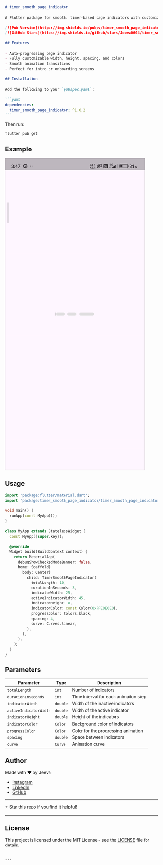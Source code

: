 ````md
# timer_smooth_page_indicator

A Flutter package for smooth, timer-based page indicators with customizable styling and transitions.

[![Pub Version](https://img.shields.io/pub/v/timer_smooth_page_indicator.svg)](https://pub.dev/packages/timer_smooth_page_indicator)
[![GitHub Stars](https://img.shields.io/github/stars/Jeeva0604/timer_smooth_page_indicator.svg?style=social)](https://github.com/Jeeva0604/timer_smooth_page_indicator)

## Features

- Auto-progressing page indicator
- Fully customizable width, height, spacing, and colors
- Smooth animation transitions
- Perfect for intro or onboarding screens

## Installation

Add the following to your `pubspec.yaml`:

```yaml
dependencies:
  timer_smooth_page_indicator: ^1.0.2
```
````

Then run:

```bash
flutter pub get
```

## Example

![Example](https://raw.githubusercontent.com/Jeeva0604/timer_smooth_page_indicator/main/assets/example.gif)

## Usage

```dart
import 'package:flutter/material.dart';
import 'package:timer_smooth_page_indicator/timer_smooth_page_indicator.dart';

void main() {
  runApp(const MyApp());
}

class MyApp extends StatelessWidget {
  const MyApp({super.key});

  @override
  Widget build(BuildContext context) {
    return MaterialApp(
      debugShowCheckedModeBanner: false,
      home: Scaffold(
        body: Center(
          child: TimerSmoothPageIndicator(
            totalLength: 10,
            durationInSeconds: 3,
            indicatorWidth: 25,
            activeIndicatorWidth: 45,
            indicatorHeight: 8,
            indicatorColor: const Color(0xFFE0E0E0),
            progressColor: Colors.black,
            spacing: 4,
            curve: Curves.linear,
          ),
        ),
      ),
    );
  }
}
```

## Parameters

| Parameter              | Type     | Description                           |
| ---------------------- | -------- | ------------------------------------- |
| `totalLength`          | `int`    | Number of indicators                  |
| `durationInSeconds`    | `int`    | Time interval for each animation step |
| `indicatorWidth`       | `double` | Width of the inactive indicators      |
| `activeIndicatorWidth` | `double` | Width of the active indicator         |
| `indicatorHeight`      | `double` | Height of the indicators              |
| `indicatorColor`       | `Color`  | Background color of indicators        |
| `progressColor`        | `Color`  | Color for the progressing animation   |
| `spacing`              | `double` | Space between indicators              |
| `curve`                | `Curve`  | Animation curve                       |

## Author

Made with ❤️ by Jeeva

- [Instagram](https://www.instagram.com/jeeva_r45/)
- [LinkedIn](https://www.linkedin.com/in/jeeva-g-r0628)
- [GitHub](https://github.com/Jeeva0604)

---

⭐ Star this repo if you find it helpful!

---

## License

This project is licensed under the MIT License - see the [LICENSE](LICENSE) file for details.

```

---
```
